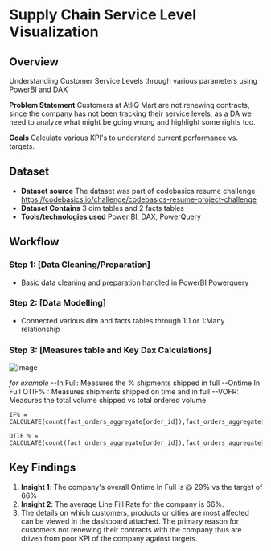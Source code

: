 # Supply Chain Service Level Visualization 

## Overview  
Understanding Customer Service Levels through various parameters using PowerBI and DAX

**Problem Statement** Customers at AtliQ Mart are not renewing contracts, since the company has not been tracking their service levels, as a DA we need to analyze what might be going wrong and highlight some rights too.

**Goals** Calculate various KPI's to understand current performance vs. targets.

## Dataset  
- **Dataset source** The dataset was part of codebasics resume challenge
  https://codebasics.io/challenge/codebasics-resume-project-challenge
- **Dataset Contains** 3 dim tables and 2 facts tables    
-  **Tools/technologies used** Power BI, DAX, PowerQuery 

## Workflow  
### Step 1: [Data Cleaning/Preparation]  
- Basic data cleaning and preparation handled in PowerBI Powerquery  
### Step 2: [Data Modelling]  
- Connected various dim and facts tables through 1:1 or 1:Many relationship
### Step 3: [Measures table and Key Dax Calculations]
![image](https://github.com/user-attachments/assets/beb0587f-d23c-42fd-b062-654ebe4a283e)


*for example*
--In Full: Measures the % shipments shipped in full
--Ontime In Full OTIF% : Measures shipments shipped on time and in full
--VOFR: Measures the total volume shipped vs total ordered volume

```
IF% = CALCULATE(count(fact_orders_aggregate[order_id]),fact_orders_aggregate[in_full]=1)/COUNT(fact_orders_aggregate[order_id])*100
```
```
OTIF % = CALCULATE(count(fact_orders_aggregate[order_id]),fact_orders_aggregate[otif]=1)/COUNT(fact_orders_aggregate[order_id])*100
``` 




## Key Findings  
1. **Insight 1**:  The company's overall Ontime In Full is @ 29% vs the target of 66%
2. **Insight 2**: The average Line Fill Rate for the company is 66%.
3. The details on which customers, products or cities are most affected can be viewed in the dashboard attached. The primary reason for customers not renewing their contracts with the company thus are driven from poor KPI of the company against targets.

